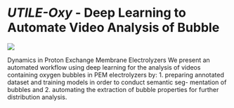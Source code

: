 # *UTILE-Oxy* - Deep Learning to Automate Video Analysis of Bubble

![](https://github.com/andyco98/UTILE-Oxy/blob/main/workflow.png)

Dynamics in Proton Exchange Membrane Electrolyzers
We present  an automated workflow using deep learning for the analysis of videos containing oxygen bubbles in PEM electrolyzers by: 1. preparing annotated dataset and training models in order to conduct semantic seg- mentation of bubbles and 2. automating the extraction of bubble properties for further distribution analysis.

